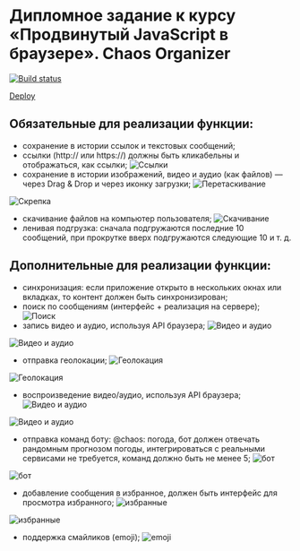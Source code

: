 # Дипломное задание к курсу «Продвинутый JavaScript в браузере». Chaos Organizer

[![Build status](https://ci.appveyor.com/api/projects/status/xbbocknpwi2j5ob0/branch/main?svg=true)](https://ci.appveyor.com/project/aleksandr2639/diplom-chaos-organizer-front/branch/main)

[Deploy](https://aleksandr2639.github.io/diplom_Chaos-Organizer.front/)

## Обязательные для реализации функции:
- сохранение в истории ссылок и текстовых сообщений;
- ссылки (http:// или https://) должны быть кликабельны и отображаться, как ссылки;
![Ссылки](https://github.com/aleksandr2639/diplom_Chaos-Organizer.front/blob/main/src/img/ссылки.png)
- сохранение в истории изображений, видео и аудио (как файлов) — через Drag & Drop и через иконку загрузки;
![Перетаскивание](https://github.com/aleksandr2639/diplom_Chaos-Organizer.front/blob/main/src/img/перетаскивание.png)

![Скрепка](https://github.com/aleksandr2639/diplom_Chaos-Organizer.front/blob/main/src/img/скрепка.png)
- скачивание файлов на компьютер пользователя;
![Скачивание](https://github.com/aleksandr2639/diplom_Chaos-Organizer.front/blob/main/src/img/скачать.png)
- ленивая подгрузка: сначала подгружаются последние 10 сообщений, при прокрутке вверх подгружаются следующие 10 и т. д.

## Дополнительные для реализации функции:

- синхронизация: если приложение открыто в нескольких окнах или вкладках, то контент должен быть синхронизирован;
- поиск по сообщениям (интерфейс + реализация на сервере);
![Поиск](https://github.com/aleksandr2639/diplom_Chaos-Organizer.front/blob/main/src/img/поиск.png)
- запись видео и аудио, используя API браузера; 
![Видео и аудио](https://github.com/aleksandr2639/diplom_Chaos-Organizer.front/blob/main/src/img/аудио.png)

![Видео и аудио](https://github.com/aleksandr2639/diplom_Chaos-Organizer.front/blob/main/src/img/видео.png)
- отправка геолокации;
![Геолокация](https://github.com/aleksandr2639/diplom_Chaos-Organizer.front/blob/main/src/img/гео.png)

![Геолокация](https://github.com/aleksandr2639/diplom_Chaos-Organizer.front/blob/main/src/img/гео_ошибка.png)
- воспроизведение видео/аудио, используя API браузера;
![Видео и аудио](https://github.com/aleksandr2639/diplom_Chaos-Organizer.front/blob/main/src/img/аудио%20сообщение.png)

![Видео и аудио](https://github.com/aleksandr2639/diplom_Chaos-Organizer.front/blob/main/src/img/видео%20сообщение.png)
- отправка команд боту: @chaos: погода, бот должен отвечать рандомным прогнозом погоды, интегрироваться с реальными сервисами не требуется, команд должно быть не менее 5;
![бот](https://github.com/aleksandr2639/diplom_Chaos-Organizer.front/blob/main/src/img/бот.png)

![бот](https://github.com/aleksandr2639/diplom_Chaos-Organizer.front/blob/main/src/img/бот2.png)
- добавление сообщения в избранное, должен быть интерфейс для просмотра избранного;
![избранные](https://github.com/aleksandr2639/diplom_Chaos-Organizer.front/blob/main/src/img/избранное%201.png)

![избранные](https://github.com/aleksandr2639/diplom_Chaos-Organizer.front/blob/main/src/img/избранное%202.png)
- поддержка смайликов (emoji);
![emoji](https://github.com/aleksandr2639/diplom_Chaos-Organizer.front/blob/main/src/img/эмоджи.png)

